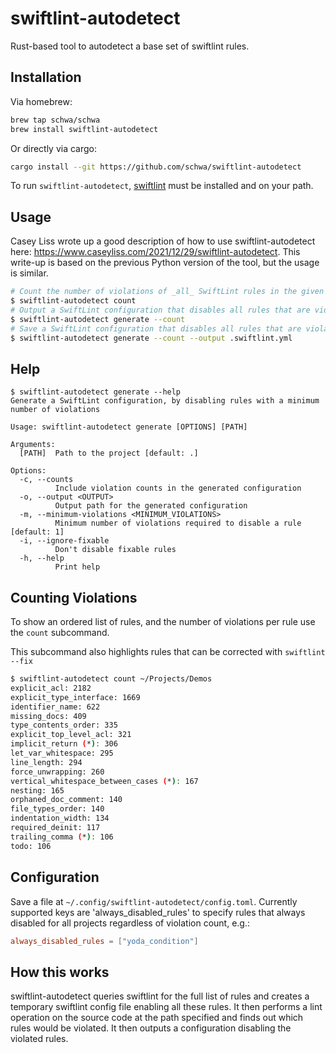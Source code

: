 # swiftlint-autodetect

Rust-based tool to autodetect a base set of swiftlint rules.

## Installation

Via homebrew:

```sh
brew tap schwa/schwa
brew install swiftlint-autodetect
```

Or directly via cargo:

```sh
cargo install --git https://github.com/schwa/swiftlint-autodetect
```

To run `swiftlint-autodetect`, [swiftlint](https://github.com/realm/SwiftLint) must be installed and on your path.

## Usage

Casey Liss wrote up a good description of how to use swiftlint-autodetect here: <https://www.caseyliss.com/2021/12/29/swiftlint-autodetect>. This write-up is based on the previous Python version of the tool, but the usage is similar.

```sh
# Count the number of violations of _all_ SwiftLint rules in the given directory
$ swiftlint-autodetect count
# Output a SwiftLint configuration that disables all rules that are violated in the given directory.
$ swiftlint-autodetect generate --count
# Save a SwiftLint configuration that disables all rules that are violated in the given directory.
$ swiftlint-autodetect generate --count --output .swiftlint.yml
```

## Help

```plaintext
$ swiftlint-autodetect generate --help
Generate a SwiftLint configuration, by disabling rules with a minimum number of violations

Usage: swiftlint-autodetect generate [OPTIONS] [PATH]

Arguments:
  [PATH]  Path to the project [default: .]

Options:
  -c, --counts
          Include violation counts in the generated configuration
  -o, --output <OUTPUT>
          Output path for the generated configuration
  -m, --minimum-violations <MINIMUM_VIOLATIONS>
          Minimum number of violations required to disable a rule [default: 1]
  -i, --ignore-fixable
          Don't disable fixable rules
  -h, --help
          Print help
```

## Counting Violations

To show an ordered list of rules, and the number of violations per rule use the `count` subcommand.

This subcommand also highlights rules that can be corrected with `swiftlint --fix`

```sh
$ swiftlint-autodetect count ~/Projects/Demos
explicit_acl: 2182
explicit_type_interface: 1669
identifier_name: 622
missing_docs: 409
type_contents_order: 335
explicit_top_level_acl: 321
implicit_return (*): 306
let_var_whitespace: 295
line_length: 294
force_unwrapping: 260
vertical_whitespace_between_cases (*): 167
nesting: 165
orphaned_doc_comment: 140
file_types_order: 140
indentation_width: 134
required_deinit: 117
trailing_comma (*): 106
todo: 106
```

## Configuration

Save a file at `~/.config/swiftlint-autodetect/config.toml`. Currently supported keys are 'always_disabled_rules' to specify rules that always disabled for all projects regardless of violation count, e.g.:

```toml
always_disabled_rules = ["yoda_condition"]
```

## How this works

swiftlint-autodetect queries swiftlint for the full list of rules and creates a temporary swiftlint config file enabling all these rules. It then performs a lint operation on the source code at the path specified and finds out which rules would be violated. It then outputs a configuration disabling the violated rules.
